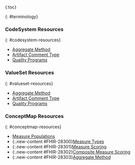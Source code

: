 {:toc}

{: #terminology}

### CodeSystem Resources
{: #codesystem-resources}

-  [Aggregate Method](CodeSystem-aggregate-method.html)
-  [Artifact Comment Type](CodeSystem-artifact-comment-type.html)
-  [Quality Programs](CodeSystem-quality-programs.html)

### ValueSet Resources
{: #valueset-resources}

-  [Aggregate Method](ValueSet-aggregate-method.html)
-  [Artifact Comment Type](ValueSet-artifact-comment-type.html)
-  [Quality Programs](ValueSet-quality-programs.html)

### ConceptMap Resources
{: #conceptmap-resources}

-  [Measure Populations](conceptmap-measure-populations.html)
-  {:.new-content #FHIR-28300}[Measure Types](conceptmap-measure-types.html)
-  {:.new-content #FHIR-28301}[Measure Scoring](conceptmap-measure-scoring.html)
-  {:.new-content #FHIR-28302}[Composite Measure Scoring](conceptmap-composite-measure-scoring.html)
-  {:.new-content #FHIR-28303}[Aggregate Method](conceptmap-aggregate-method.html)
